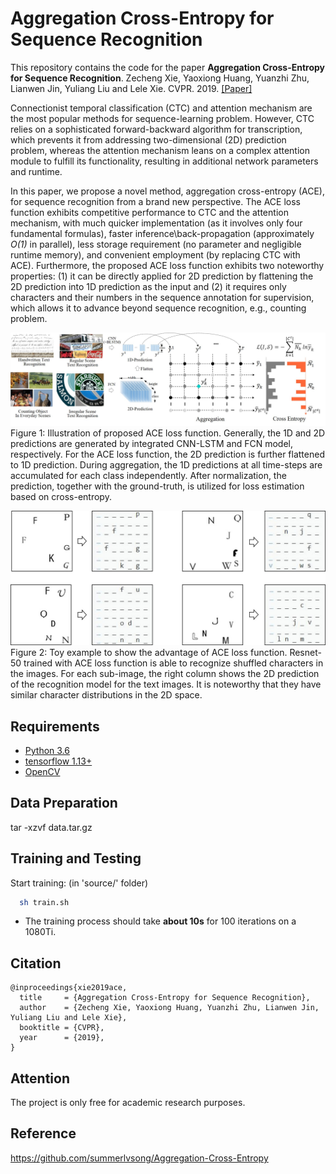 # Aggregation Cross-Entropy for Sequence Recognition
This repository contains the code for the paper **Aggregation Cross-Entropy for Sequence Recognition**. Zecheng Xie, Yaoxiong Huang, Yuanzhi Zhu, Lianwen Jin, Yuliang Liu and Lele Xie. CVPR. 2019. [\[Paper\]](https://arxiv.org/abs/1904.08364)

Connectionist temporal classification (CTC) and attention mechanism are the most popular methods for sequence-learning problem. However, CTC relies on a sophisticated forward-backward algorithm for transcription, which prevents it from addressing two-dimensional (2D) prediction problem, whereas the attention mechanism leans on a complex attention module to fulfill its functionality, resulting in additional network parameters and runtime. 

In this paper, we propose a novel method, aggregation cross-entropy (ACE), for sequence recognition from a brand new perspective. The ACE loss function exhibits competitive performance to CTC and the attention mechanism, with much quicker implementation (as it involves only four fundamental formulas), faster inference\back-propagation (approximately *O(1)* in parallel), less storage requirement (no parameter and negligible runtime memory), and convenient employment (by replacing CTC with ACE). Furthermore, the proposed ACE loss function exhibits two noteworthy properties: (1) it can be directly applied for 2D prediction by flattening the 2D prediction into 1D prediction as the input and (2) it requires only characters and their numbers in the sequence annotation for supervision, which allows it to advance beyond sequence recognition, e.g., counting problem.

![](./image/1.jpg)
Figure 1: Illustration of proposed ACE loss function. Generally, the 1D and 2D predictions are generated by integrated CNN-LSTM and FCN model, respectively. For the ACE loss function, the 2D prediction is further flattened to 1D prediction. During aggregation, the 1D predictions at all time-steps are accumulated for each class independently. After normalization, the prediction, together with the ground-truth, is utilized for loss estimation based on cross-entropy.

![](./image/2.jpg)
Figure 2: Toy example to show the advantage of ACE loss function. Resnet-50 trained with ACE loss function is able to recognize shuffled characters in the images. For each sub-image, the right column shows the 2D prediction of the recognition model for the text images. It is noteworthy that they have similar character distributions in the 2D space.

## Requirements
- [Python 3.6](https://www.python.org/) 
- [tensorflow 1.13+](https://pytorch.org/) 
- [OpenCV](https://opencv.org/)

## Data Preparation
tar -xzvf data.tar.gz

## Training and Testing
Start training: (in 'source/' folder)
```bash
  sh train.sh
```
- The training process should take **about 10s** for 100 iterations on a 1080Ti.

## Citation
```
@inproceedings{xie2019ace,
  title     = {Aggregation Cross-Entropy for Sequence Recognition},
  author    = {Zecheng Xie, Yaoxiong Huang, Yuanzhi Zhu, Lianwen Jin, Yuliang Liu and Lele Xie},
  booktitle = {CVPR}, 
  year      = {2019},
}
```

## Attention
The project is only free for academic research purposes.

## Reference
https://github.com/summerlvsong/Aggregation-Cross-Entropy